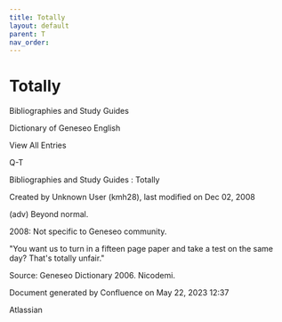 ```yaml
---
title: Totally
layout: default
parent: T
nav_order:
---
```


# Totally

Bibliographies and Study Guides

Dictionary of Geneseo English

View All Entries

Q-T

Bibliographies and Study Guides : Totally

Created by  Unknown User (kmh28), last modified on Dec 02, 2008

(adv) Beyond normal.

2008: Not specific to Geneseo community.

&quot;You want us to turn in a fifteen page paper and take a test on the same day? That's totally unfair.&quot;

Source: Geneseo Dictionary 2006. Nicodemi. 

Document generated by Confluence on May 22, 2023 12:37

Atlassian
